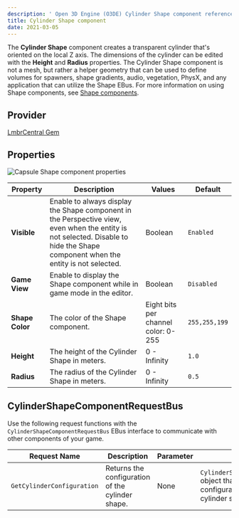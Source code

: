 ```yaml
---
description: ' Open 3D Engine (O3DE) Cylinder Shape component reference. '
title: Cylinder Shape component
date: 2021-03-05
---
```


The **Cylinder Shape** component creates a transparent cylinder that's oriented on the local Z axis. The dimensions of the cylinder can be edited with the **Height** and **Radius** properties. The Cylinder Shape component is not a mesh, but rather a helper geometry that can be used to define volumes for spawners, shape gradients, audio, vegetation, PhysX, and any application that can utilize the Shape EBus. For more information on using Shape components, see [Shape components](/docs/user-guide/features/components/reference/shape/intro.md).

## Provider ##

[LmbrCentral Gem](/docs/user-guide/features/gems/reference/lmbr-central.md)

## Properties ##

![Capsule Shape component properties](/images/user-guide/features/components/reference/shape/cylinder-shape-component-ui-01.png)

| Property | Description | Values | Default |
|-|-|-|-|
| **Visible** | Enable to always display the Shape component in the Perspective view, even when the entity is not selected. Disable to hide the Shape component when the entity is not selected. | Boolean | `Enabled` |
| **Game View** | Enable to display the Shape component while in game mode in the editor. | Boolean | `Disabled` |
| **Shape Color** | The color of the Shape component. | Eight bits per channel color: 0-255 | `255,255,199` |
| **Height** | The height of the Cylinder Shape in meters. | 0 - Infinity | `1.0` |
| **Radius** | The radius of the Cylinder Shape in meters. | 0 - Infinity | `0.5` |

## CylinderShapeComponentRequestBus ##

Use the following request functions with the `CylinderShapeComponentRequestBus` EBus interface to communicate with other components of your game.

| Request Name | Description | Parameter | Return | Scriptable |
|-|-|-|-|-|
| `GetCylinderConfiguration` | Returns the configuration of the cylinder shape. | None | `CylinderShapeConfiguration` object that contains the configuration for the cylinder shape. | Yes |
